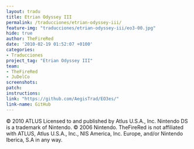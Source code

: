 ```yaml
---
layout: tradu
title: Etrian Odyssey III
permalink: /traducciones/etrian-odyssey-iii/
feature-img: "traducciones/etrian-odyssey-iii/eo3-00.jpg"
hide: true
author: TheFireRed
date: '2010-02-19 01:52:07 +0100'
categories:
- Traducciones
project_tag: "Etrian Odyssey III"
team:
- TheFireRed
- JuDelCo
screenshots:
patch:
instructions:
link: "https://github.com/AegisTrad/EO3es/"
link-name: GitHub
---
```


 

© 2010 ATLUS
Licensed to and published by Atlus U.S.A., Inc.
Nintendo DS is a trademark of Nintendo. © 2006 Nintendo.
TheFireRed is not affiliated with ATLUS, Atlus U.S.A., Inc., NIS America, Inc. Europe, and/or Nintendo Iberica, S.A in any way.